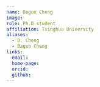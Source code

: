 ```yaml
---
name: Daguo Cheng
image: 
role: Ph.D student
affiliation: Tsinghua University
aliases:
  - D. Cheng
  - Daguo Cheng
links:
  email: 
  home-page: 
  orcid: 
  github: 
---
```


